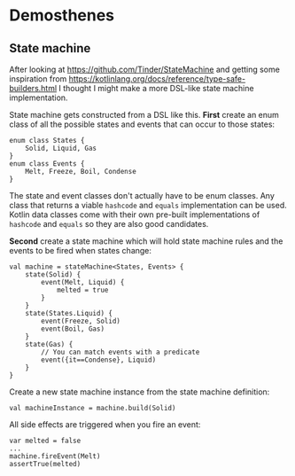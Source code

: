 # Demosthenes

## State machine

After looking at
https://github.com/Tinder/StateMachine and getting some inspiration from 
https://kotlinlang.org/docs/reference/type-safe-builders.html I thought I might make a more 
DSL-like state machine implementation.

State machine gets constructed from a DSL like this. 
__First__ create an enum class of all the possible states and events
that can occur to those states:

    enum class States {
        Solid, Liquid, Gas
    }
    enum class Events {
        Melt, Freeze, Boil, Condense
    }
    
The state and event classes don't actually have to be enum classes.
Any class that returns a viable `hashcode`
and `equals` implementation can be used. Kotlin data classes come with their own
pre-built implementations of `hashcode` and `equals` so they are also good candidates. 

__Second__ create a state machine which will hold state machine rules 
and the events to be fired when states change:

    val machine = stateMachine<States, Events> {
        state(Solid) {
            event(Melt, Liquid) {
                melted = true
            }
        }
        state(States.Liquid) {
            event(Freeze, Solid)
            event(Boil, Gas)
        }
        state(Gas) {
            // You can match events with a predicate
            event({it==Condense}, Liquid)
        }
    }

Create a new state machine instance from the state machine definition:

    val machineInstance = machine.build(Solid)

All side effects are triggered when you fire an event:

    var melted = false
    ...
    machine.fireEvent(Melt)
    assertTrue(melted)
